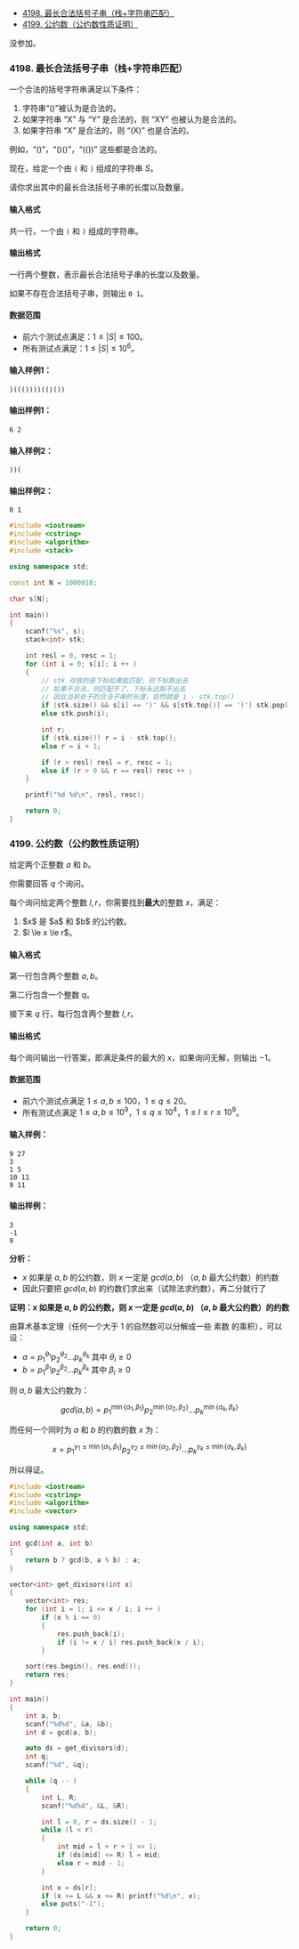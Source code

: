 
<!-- @import "[TOC]" {cmd="toc" depthFrom=1 depthTo=6 orderedList=false} -->

<!-- code_chunk_output -->

- [4198. 最长合法括号子串（栈+字符串匹配）](#4198-最长合法括号子串栈字符串匹配)
- [4199. 公约数（公约数性质证明）](#4199-公约数公约数性质证明)

<!-- /code_chunk_output -->

没参加。

### 4198. 最长合法括号子串（栈+字符串匹配）

一个合法的括号字符串满足以下条件：

<ol>
<li>字符串“()”被认为是合法的。</li>
<li>如果字符串 “X” 与 “Y” 是合法的，则 “XY” 也被认为是合法的。</li>
<li>如果字符串 “X” 是合法的，则 “(X)” 也是合法的。</li>
</ol>
例如，“()”，“()()”，“(())” 这些都是合法的。

现在，给定一个由 `(` 和 `)` 组成的字符串 $S$。

请你求出其中的最长合法括号子串的长度以及数量。

<h4>输入格式</h4>

共一行，一个由 `(` 和 `)` 组成的字符串。

<h4>输出格式</h4>

一行两个整数，表示最长合法括号子串的长度以及数量。

如果不存在合法括号子串，则输出 `0 1`。

<h4>数据范围</h4>

- 前六个测试点满足：$1 \le |S| \le 100$。
- 所有测试点满足：$1 \le |S| \le 10^6$。

<h4>输入样例1：</h4>

```
)((())))(()())
```

<h4>输出样例1：</h4>

```
6 2
```

<h4>输入样例2：</h4>

```
))(
```

<h4>输出样例2：</h4>

```
0 1
```

```cpp
#include <iostream>
#include <cstring>
#include <algorithm>
#include <stack>

using namespace std;

const int N = 1000010;

char s[N];

int main()
{
    scanf("%s", s);
    stack<int> stk;

    int resl = 0, resc = 1;
    for (int i = 0; s[i]; i ++ )
    {
        // stk 存放的是下标如果能匹配，则下标跑出去
        // 如果不合法，则匹配不了，下标永远跑不出去
        // 因此当前处于的合法子串的长度，自然就是 i - stk.top()
        if (stk.size() && s[i] == ')' && s[stk.top()] == '(') stk.pop();
        else stk.push(i);

        int r;
        if (stk.size()) r = i - stk.top();
        else r = i + 1;

        if (r > resl) resl = r, resc = 1;
        else if (r > 0 && r == resl) resc ++ ;
    }

    printf("%d %d\n", resl, resc);

    return 0;
}
```

### 4199. 公约数（公约数性质证明）

给定两个正整数 $a$ 和 $b$。

你需要回答 $q$ 个询问。

每个询问给定两个整数 $l,r$，你需要找到<strong>最大</strong>的整数 $x$，满足：

<ol>
<li>$x$ 是 $a$ 和 $b$ 的公约数。</li>
<li>$l \le x \le r$。</li>
</ol>
<h4>输入格式</h4>

第一行包含两个整数 $a,b$。

第二行包含一个整数 $q$。

接下来 $q$ 行，每行包含两个整数 $l,r$。

<h4>输出格式</h4>

每个询问输出一行答案，即满足条件的最大的 $x$，如果询问无解，则输出 $-1$。

<h4>数据范围</h4>

- 前六个测试点满足 $1 \le a,b \le 100$，$1 \le q \le 20$。
- 所有测试点满足 $1 \le a,b \le 10^9$，$1 \le q \le 10^4$，$1 \le l \le r \le 10^9$。

<h4>输入样例：</h4>

```
9 27
3
1 5
10 11
9 11
```

<h4>输出样例：</h4>

```
3
-1
9
```

**分析：**
- $x$ 如果是 $a, b$ 的公约数，则 $x$ 一定是 $gcd(a, b)$ （$a, b$ 最大公约数）的约数
- 因此只要把 $gcd(a, b)$ 的约数们求出来（试除法求约数），再二分就行了

**证明：$x$ 如果是 $a, b$ 的公约数，则 $x$ 一定是 $gcd(a, b)$ （$a, b$ 最大公约数）的约数**

由算术基本定理（任何一个大于 1 的自然数可以分解成一些 素数 的乘积），可以设：
- $a = p_1^{\theta_1} p_2^{\theta_2} ... p_k^{\theta_k}$ 其中 $\theta_i \ge 0$
- $b = p_1^{\beta_1} p_2^{\beta_2} ... p_k^{\beta_k}$ 其中 $\beta_i \ge 0$

则 $a, b$ 最大公约数为：

$$gcd(a, b) = p_1^{\min\{{\alpha_1, \beta_1}\}} p_2^{\min\{{\alpha_2, \beta_2}\}} ... p_k^{\min\{{\alpha_k, \beta_k}\}}$$

而任何一个同时为 $a$ 和 $b$ 的约数的数 $x$ 为：

$$x = p_1^{\gamma_1 \le \min\{{\alpha_1, \beta_1}\}} p_2^{\gamma_2 \le \min\{{\alpha_2, \beta_2}\}} ... p_k^{\gamma_k \le \min\{{\alpha_k, \beta_k}\}}$$

所以得证。

```cpp
#include <iostream>
#include <cstring>
#include <algorithm>
#include <vector>

using namespace std;

int gcd(int a, int b)
{
    return b ? gcd(b, a % b) : a;
}

vector<int> get_divisors(int x)
{
    vector<int> res;
    for (int i = 1; i <= x / i; i ++ )
        if (x % i == 0)
        {
            res.push_back(i);
            if (i != x / i) res.push_back(x / i);
        }

    sort(res.begin(), res.end());
    return res;
}

int main()
{
    int a, b;
    scanf("%d%d", &a, &b);
    int d = gcd(a, b);

    auto ds = get_divisors(d);
    int q;
    scanf("%d", &q);

    while (q -- )
    {
        int L, R;
        scanf("%d%d", &L, &R);

        int l = 0, r = ds.size() - 1;
        while (l < r)
        {
            int mid = l + r + 1 >> 1;
            if (ds[mid] <= R) l = mid;
            else r = mid - 1;
        }

        int x = ds[r];
        if (x >= L && x <= R) printf("%d\n", x);
        else puts("-1");
    }

    return 0;
}
```
